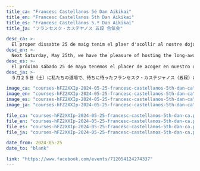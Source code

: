 ```yaml
---
title_ca: "Francesc Castellanos 5é Dan Aikikai"
title_en: "Francesc Castellanos 5th Dan Aikikai"
title_es: "Francesc Castellanos 5.º Dan Aikikai"
title_ja: "フランセスク・カステヤノス 五段 合気会"

desc_ca: >-
  El proper dissabte 25 de maig tenim el plaer d'acollir al nostre dojo les molt esperades jornades d'Aikido a càrrec de Francesc Castellanos 5é dan Aikikai.
desc_en: >-
  Next Saturday, May 25th, we have the pleasure of hosting the long-awaited special Aikido class at our dojo, led by Francesc Castellanos, 5th dan Aikikai.
desc_es: >-
  El próximo sábado 25 de mayo tenemos el placer de acoger en nuestro dojo las tan esperadas clases especiales de Aikido a cargo de Francesc Castellanos, 5º dan Aikikai.
desc_ja: >-
  ５月２５日（土）に私たちの道場で、待ちに待ったフランセスク・カステジャノス（五段）による特別稽古が行われます。

image_ca: "courses-hFZ2XXIp-2024-05-25-francesc-castellanos-5th-dan-ca"
image_en: "courses-hFZ2XXIp-2024-05-25-francesc-castellanos-5th-dan-ca"
image_es: "courses-hFZ2XXIp-2024-05-25-francesc-castellanos-5th-dan-ca"
image_ja: "courses-hFZ2XXIp-2024-05-25-francesc-castellanos-5th-dan-ca"

file_ca: "courses-hFZ2XXIp-2024-05-25-francesc-castellanos-5th-dan-ca.pdf"
file_en: "courses-hFZ2XXIp-2024-05-25-francesc-castellanos-5th-dan-ca.pdf"
file_es: "courses-hFZ2XXIp-2024-05-25-francesc-castellanos-5th-dan-ca.pdf"
file_ja: "courses-hFZ2XXIp-2024-05-25-francesc-castellanos-5th-dan-ca.pdf"

date_from: 2024-05-25
date_to: "blank"

link: "https://www.facebook.com/events/712054124274337"
---
```

